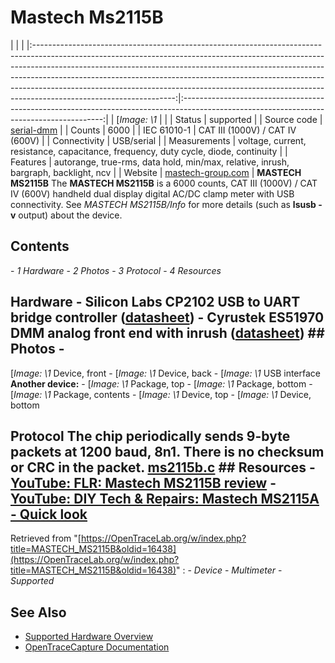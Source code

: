 # Mastech Ms2115B
| | | |:-----------------------------------------------------------------------------------------------------------------------------------------------------------------------------------------------------------------------------------------------------------------------------------------------------------------------------------------------------------------------------------------------------------------------------------------:|:----------------------------------------------------------------------------------------------------------------------------------------:| | [*Image: \1* | | | Status | supported | | Source code | [serial-dmm](http://github.com/OpenTraceLab/?p=OpenTraceCapture.git;a=tree;f=src/hardware/serial-dmm) | | Counts | 6000 | | IEC 61010-1 | CAT III (1000V) / CAT IV (600V) | | Connectivity | USB/serial | | Measurements | voltage, current, resistance, capacitance, frequency, duty cycle, diode, continuity | | Features | autorange, true-rms, data hold, min/max, relative, inrush, bargraph, backlight, ncv | | Website | [mastech-group.com](http://www.mastech-group.com/products.php?cate=97) | **MASTECH MS2115B** The **MASTECH MS2115B** is a 6000 counts, CAT III (1000V) / CAT IV (600V) handheld dual display digital AC/DC clamp meter with USB connectivity. See *MASTECH MS2115B/Info* for more details (such as **lsusb -v** output) about the device.
## Contents
\- *1 Hardware* \- *2 Photos* \- *3 Protocol* \- *4 Resources*
## Hardware \- Silicon Labs CP2102 USB to UART bridge controller ([datasheet](https://www.silabs.com/documents/public/data-sheets/CP2102-9.pdf)) \- Cyrustek ES51970 DMM analog front end with inrush ([datasheet](http://www.cyrustek.com.tw/spec/ES51970.pdf)) ## Photos \-
[*Image: \1*
Device, front
\-
[*Image: \1*
Device, back
\-
[*Image: \1*
USB interface
**Another device:** \-
[*Image: \1*
Package, top
\-
[*Image: \1*
Package, bottom
\-
[*Image: \1*
Package, contents
\-
[*Image: \1*
Device, top
\-
[*Image: \1*
Device, bottom
## Protocol The chip periodically sends 9-byte packets at 1200 baud, 8n1. There is no checksum or CRC in the packet. [ms2115b.c](https://github.com/miek/OpenTraceCapture/blob/master/src/dmm/ms2115b.c) ## Resources \- [YouTube: FLR: Mastech MS2115B review](https://www.youtube.com/watch?v=0wLex6KQO04) \- [YouTube: DIY Tech & Repairs: Mastech MS2115A - Quick look](https://www.youtube.com/watch?v=g3WnYct1h8Q)
Retrieved from "[https://OpenTraceLab.org/w/index.php?title=MASTECH_MS2115B&oldid=16438](https://OpenTraceLab.org/w/index.php?title=MASTECH_MS2115B&oldid=16438)"
: \- *Device* \- *Multimeter* \- *Supported*
## See Also
- [Supported Hardware Overview](../supported-hardware.md)
- [OpenTraceCapture Documentation](../../opentracecapture/overview.md)
